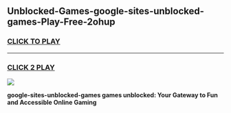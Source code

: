 
## Unblocked-Games-google-sites-unblocked-games-Play-Free-2ohup
<h3>
<a href="https://premium76.site?title=google-sites-unblocked-games&ref=15A">CLICK TO PLAY</a></h3>
<hr>

<h3>
<a href="https://premium76.site?title=google-sites-unblocked-games&ref=15A">CLICK 2 PLAY</a>
  
</h3>

<a href="https://premium76.site?title=google-sites-unblocked-games&ref=15A"><img src="https://clearcache.store/games.png"></a>


**google-sites-unblocked-games games unblocked: Your Gateway to Fun and Accessible Online Gaming**
